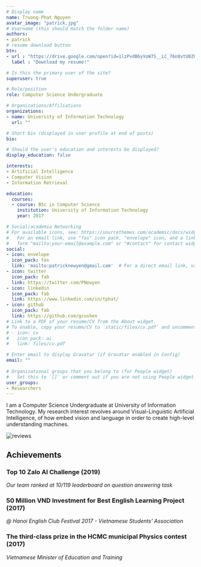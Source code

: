 ```yaml
---
# Display name
name: Truong-Phat Nguyen
avatar_image: "patrick.jpg"
# Username (this should match the folder name)
authors:
- patrick
# resume download button
btn:
- url : "https://drive.google.com/open?id=1lzPvdB6yVoW7S__LC_76n8vtU0ZQ3v33"
  label : "Download my resume!"

# Is this the primary user of the site?
superuser: true

# Role/position
role: Computer Science Undergraduate 

# Organizations/Affiliations
organizations:
- name: University of Information Technology
  url: ""

# Short bio (displayed in user profile at end of posts)
bio: 

# Should the user's education and interests be displayed?
display_education: false

interests:
- Artificial Intelligence
- Computer Vision
- Information Retrieval

education:
  courses:
  - course: BSc in Computer Science
    institution: University of Information Technology
    year: 2017

# Social/academia Networking
# For available icons, see: https://sourcethemes.com/academic/docs/widgets/#icons
#   For an email link, use "fas" icon pack, "envelope" icon, and a link in the
#   form "mailto:your-email@example.com" or "#contact" for contact widget.
social:
- icon: envelope
  icon_pack: fas
  link: 'mailto:patricknewyen@gmail.com'  # For a direct email link, use "mailto:test@example.org".
- icon: twitter
  icon_pack: fab
  link: https://twitter.com/PNewyen
- icon: linkedin
  icon_pack: fab
  link: https://www.linkedin.com/in/tphat/
- icon: github
  icon_pack: fab
  link: https://github.com/gcushen
# Link to a PDF of your resume/CV from the About widget.
# To enable, copy your resume/CV to `static/files/cv.pdf` and uncomment the lines below.  
# - icon: cv
#   icon_pack: ai
#   link: files/cv.pdf

# Enter email to display Gravatar (if Gravatar enabled in Config)
email: ""
  
# Organizational groups that you belong to (for People widget)
#   Set this to `[]` or comment out if you are not using People widget.  
user_groups:
- Researchers
---
```


I am a Computer Science Undergraduate at University of Information Technology. My research interest revolves around Visual-Linguistic Artificial Intelligence, of how embed vision and language in order to create high-level understanding machines.  

![reviews](../../img/certificate.jpg)
## Achievements
### Top 10 Zalo AI Challenge (2019)

*Our team ranked at 10/119 leaderboard on question answering task*

### 50 Million VND Investment for Best English Learning Project (2017)

*@ Hanoi English Club Festival 2017 - Vietnamese Students’ Association* 

### The third-class prize in the HCMC municipal Physics contest (2017)

*Vietnamese Minister of Education and Training*